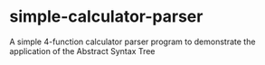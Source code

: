 # simple-calculator-parser
A simple 4-function calculator parser program to demonstrate the application of the Abstract Syntax Tree
